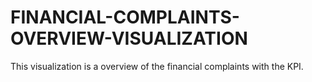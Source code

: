 # FINANCIAL-COMPLAINTS-OVERVIEW-VISUALIZATION
This visualization is a overview of the financial complaints with the KPI.
